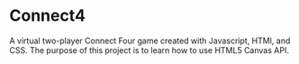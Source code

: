 # Connect4
A virtual two-player Connect Four game created with Javascript, HTMl, and CSS. 
The purpose of this project is to learn how to use HTML5 Canvas API.

